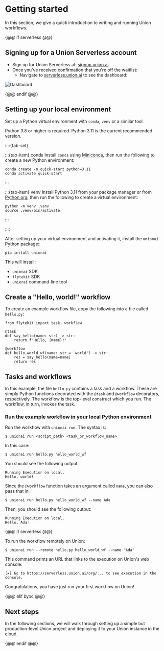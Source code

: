# Getting started

In this section, we give a quick introduction to writing and running Union workflows.

{@@ if serverless @@}

## Signing up for a Union Serverless account

* Sign up for Union Serverless at: [signup.union.ai](https://signup.union.ai).
* Once you've received confirmation that you're off the waitlist:
    * Navigate to [serverless.union.ai](https://serverless.union.ai) to see the dashboard:

![Dashboard](/_static/images/dashboard.png)

{@@ endif @@}

## Setting up your local environment

Set up a Python virtual environment with `conda`, `venv` or a similar tool.

Python 3.8 or higher is required. Python 3.11 is the current recommended version.

::::{tab-set}

:::{tab-item} conda
Install `conda` using [Miniconda](https://docs.anaconda.com/free/miniconda/index.html), then run the following to create
a new Python environment:

```{code-block} shell
conda create -n quick-start python=3.11
conda activate quick-start
```
:::

:::{tab-item} venv
Install Python 3.11 from your package manager or from [Python.org](https://www.python.org/downloads/), then run the following to create a virtual environment:

```{code-block} shell
python -m venv .venv
source .venv/bin/activate
```
:::

::::

After setting up your virtual environment and activating it, install the `unionai` Python package::

```{code-block} shell
pip install unionai
```

This will install:
* `unionai` SDK
* `flytekit` SDK
* `unionai` command-line tool

## Create a "Hello, world!" workflow

To create an example workflow file, copy the following into a file called `hello.py`:

```{code-block} python
from flytekit import task, workflow

@task
def say_hello(name: str) -> str:
    return f"Hello, {name}!"

@workflow
def hello_world_wf(name: str = 'world') -> str:
    res = say_hello(name=name)
    return res
```

## Tasks and workflows

In this example, the file `hello.py` contains a task and a workflow.
These are simply Python functions decorated with the `@task` and `@workflow` decorators, respectively.
The workflow is the top-level construct which you run. The workflow, in turn, invokes the task.

### Run the example workflow in your local Python environment

Run the workflow with `unionai run`. The syntax is:

```{code-block} shell
$ unionai run <script_path> <task_or_workflow_name>
```

In this case:

```{code-block} shell
$ unionai run hello.py hello_world_wf
```

You should see the following output:

```{code-block} shell
Running Execution on local.
Hello, world!
```

Since the `@workflow` function takes an argument called `name`, you can also pass that in:

```{code-block} shell
$ unionai run hello.py hello_world_wf --name Ada
```

Then, you should see the following output:

```{code-block} shell
Running Execution on local.
Hello, Ada!
```

{@@ if serverless @@}

To run the workflow remotely on Union:

```{code-block} shell
$ unionai run --remote hello.py hello_world_wf --name "Ada"
```

This command prints an URL that links to the execution on Union's web console:

```{code-block} shell
[✔] Go to https://serverless.union.ai/org/... to see execution in the console.
```

Congratulations, you have just run your first workflow on Union!

{@@ elif byoc @@}

## Next steps

In the following sections, we will walk through setting up a simple but production-level Union project and deploying it to your Union instance in the cloud.

{@@ endif @@}